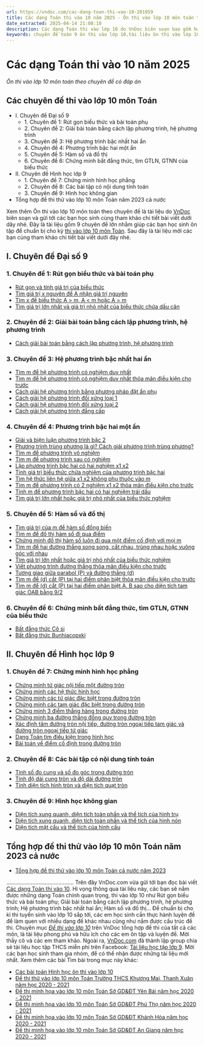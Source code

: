 ```yaml
---
url: https://vndoc.com/cac-dang-toan-thi-vao-10-201959
title: Các dạng Toán thi vào 10 năm 2025 - Ôn thi vào lớp 10 môn toán theo chuyên đề có đáp án - VnDoc.com
date_extracted: 2025-04-14 21:08:10
description: Các dạng Toán thi vào lớp 10 do VnDoc biên soạn bao gồm hướng dẫn chi tiết các dạng toán thường gặp trong đề thi tuyển sinh vào lớp 10 môn Toán, qua đó giúp các bạn học sinh chuẩn bị tốt cho kì thi vào lớp 10 sắp tới.
keywords: chuyên đề toán 9 ôn thi vào lớp 10,tài liệu ôn thi vào lớp 10 môn toán có đáp án,các dạng toán lớp 9 ôn thi vào 10 có đáp án,đề cương ôn thi vào lớp 10 môn toán có đáp án,ôn thi toán vào lớp 10 có lời giải,đề cương ôn thi vào lớp 10 môn toán,Toán lớp 9,ôn thi vào lớp 10 môn toán theo chuyên đề có đáp án
---
```


# Các dạng Toán thi vào 10 năm 2025
 _Ôn thi vào lớp 10 môn toán theo chuyên đề có đáp án_
## Các chuyên đề thi vào lớp 10 môn Toán
  * I. Chuyên đề Đại số 9
    * 1\. Chuyên đề 1: Rút gọn biểu thức và bài toán phụ
    * 2\. Chuyên đề 2: Giải bài toán bằng cách lập phương trình, hệ phương trình
    * 3\. Chuyên đề 3: Hệ phương trình bậc nhất hai ẩn
    * 4\. Chuyên đề 4: Phương trình bậc hai một ẩn
    * 5\. Chuyên đề 5: Hàm số và đồ thị
    * 6\. Chuyên đề 6: Chứng minh bất đẳng thức, tìm GTLN, GTNN của biểu thức
  * II. Chuyên đề Hình học lớp 9
    * 1\. Chuyên đề 7: Chứng minh hình học phẳng
    * 2\. Chuyên đề 8: Các bài tập có nội dung tính toán
    * 3\. Chuyên đề 9: Hình học không gian
  * Tổng hợp đề thi thử vào lớp 10 môn Toán năm 2023 cả nước

Xem thêm
Ôn thi vào lớp 10 môn toán theo chuyên đề là tài liệu do [VnDoc](<https://vndoc.com/>) biên soạn và gửi tới các bạn học sinh cùng tham khảo chi tiết bài viết dưới dây nhé. Đây là tài liệu gồm 9 chuyên đề lớn nhằm giúp các bạn học sinh ôn tập để chuẩn bị cho kỳ [thi vào lớp 10 môn Toán](<https://vndoc.com/thi-vao-lop-10-mon-toan>). Sau đây là tài liệu mời các bạn cùng tham khảo chi tiết bài viết dưới đây nhé.
## I. Chuyên đề Đại số 9
### **1\. Chuyên đề 1: Rút gọn biểu thức và bài toán phụ**
  * [Rút gọn và tính giá trị của biểu thức](<https://vndoc.com/rut-gon-va-tinh-gia-tri-cua-bieu-thuc-200861>)
  * [Tìm giá trị x nguyên để A nhận giá trị nguyên](<https://vndoc.com/tim-gia-tri-x-nguyen-de-a-nhan-gia-tri-nguyen-200841>)
  * [Tìm x để biểu thức A > m, A < m hoặc A = m](<https://vndoc.com/tim-x-de-bieu-thuc-a-thoa-man-dang-thuc-hoac-bat-dang-thuc-200874>)
  * [Tìm giá trị lớn nhất và giá trị nhỏ nhất của biểu thức chứa dấu căn](<https://vndoc.com/tim-gia-tri-lon-nhat-va-gia-tri-nho-nhat-cua-bieu-thuc-chua-dau-can-200882>)

### **2\. Chuyên đề 2: Giải bài toán bằng cách lập phương trình, hệ phương trình**
  * [Cách giải bài toán bằng cách lập phương trình, hệ phương trình](<https://vndoc.com/ky-nang-giai-toan-bang-cach-lap-phuong-trinh-he-phuong-trinh-195342>)

### **3\. Chuyên đề 3: Hệ phương trình bậc nhất hai ẩn**
  * [Tìm m để hệ phương trình có nghiệm duy nhất](<https://vndoc.com/tim-m-de-he-phuong-trinh-co-nghiem-duy-nhat-200700>)
  * [Tìm m để hệ phương trình có nghiệm duy nhất thỏa mãn điều kiện cho trước](<https://vndoc.com/tim-m-de-he-phuong-trinh-co-nghiem-duy-nhat-thoa-man-dieu-kien-cho-truoc-202116>)
  * [Cách giải hệ phương trình bằng phương pháp đặt ẩn phụ](<https://vndoc.com/cach-giai-he-phuong-trinh-bang-phuong-phap-dat-an-phu-202020>)
  * [Cách giải hệ phương trình đối xứng loại 1](<https://vndoc.com/cach-giai-he-phuong-trinh-doi-xung-loai-1-201554>)
  * [Cách giải hệ phương trình đối xứng loại 2](<https://vndoc.com/cach-giai-he-phuong-trinh-doi-xung-loai-2-201583>)
  * [Cách giải hệ phương trình đẳng cấp](<https://vndoc.com/cach-giai-he-phuong-trinh-dang-cap-201601>)

### **4\. Chuyên đề 4: Phương trình bậc hai một ẩn**
  * [Giải và biện luận phương trình bậc 2](<https://vndoc.com/giai-va-bien-luan-phuong-trinh-bac-2-200968>)
  * [Phương trình trùng phương là gì? Cách giải phương trình trùng phương?](<https://vndoc.com/phuong-trinh-trung-phuong-la-gi-cach-giai-phuong-trinh-trung-phuong-201537>)
  * [Tìm m để phương trình vô nghiệm](<https://vndoc.com/tim-m-de-he-phuong-trinh-sau-vo-nghiem-200715>)
  * [Tìm m để phương trình sau có nghiệm](<https://vndoc.com/tim-m-de-phuong-trinh-sau-co-nghiem-200690>)
  * [Lập phương trình bậc hai có hai nghiệm x1 x2](<https://vndoc.com/lap-phuong-trinh-bac-hai-co-hai-nghiem-x1-x2-201017>)
  * [Tính giá trị biểu thức chứa nghiệm của phương trình bậc hai](<https://vndoc.com/tinh-gia-tri-bieu-thuc-chua-nghiem-cua-phuong-trinh-bac-hai-201058>)
  * [Tìm hệ thức liên hệ giữa x1 x2 không phụ thuộc vào m](<https://vndoc.com/tim-he-thuc-lien-he-giua-x1-x2-khong-phu-thuoc-vao-m-200984>)
  * [Tìm m để phương trình có 2 nghiệm x1 x2 thỏa mãn điều kiện cho trước](<https://vndoc.com/tim-m-de-phuong-trinh-co-2-nghiem-x1-x2-thoa-man-dieu-kien-cho-truoc-201448>)
  * [Tính m để phương trình bậc hai có hai nghiệm trái dấu](<https://vndoc.com/tinh-m-de-phuong-trinh-bac-hai-co-hai-nghiem-trai-dau-201427>)
  * [Tìm giá trị lớn nhất hoặc giá trị nhỏ nhất của biểu thức nghiệm](<https://vndoc.com/tim-gia-tri-lon-nhat-hoac-gia-tri-nho-nhat-cua-bieu-thuc-nghiem-201467>)

### **5\. Chuyên đề 5: Hàm số và đồ thị**
  * [Tìm giá trị của m để hàm số đồng biến](<https://vndoc.com/tim-gia-tri-cua-m-de-ham-so-dong-bien-200895>)
  * [Tìm m để đồ thị hàm số đi qua điểm](<https://vndoc.com/tim-m-de-do-thi-ham-so-di-qua-diem-200907>)
  * [Chứng minh đồ thị hàm số luôn đi qua một điểm cố định với mọi m](<https://vndoc.com/chung-minh-do-thi-ham-so-luon-di-qua-mot-diem-co-dinh-voi-moi-m-200924>)
  * [Tìm m để hai đường thẳng song song, cắt nhau, trùng nhau hoặc vuông góc với nhau](<https://vndoc.com/tim-m-de-hai-duong-thang-song-song-cat-nhau-trung-nhau-hoac-vuong-goc-voi-nhau-200950>)
  * [Tìm giá trị lớn nhất hoặc giá trị nhỏ nhất của biểu thức nghiệm](<https://vndoc.com/tim-gia-tri-lon-nhat-hoac-gia-tri-nho-nhat-cua-bieu-thuc-nghiem-201467>)
  * [Viết phương trình đường thẳng thỏa mãn điều kiện cho trước](<https://vndoc.com/viet-phuong-trinh-duong-thang-thoa-man-dieu-kien-cho-truoc-201866>)
  * [Tương giao giữa parabol \(P\) và đường thẳng \(d\)](<https://vndoc.com/tuong-giao-giua-parabol-p-va-duong-thang-d-201868>)
  * [Tìm m để \(d\) cắt \(P\) tại hai điểm phân biệt thỏa mãn điều kiện cho trước](<https://vndoc.com/tim-m-de-d-cat-p-tai-hai-diem-phan-biet-thoa-man-dieu-kien-cho-truoc-201912>)
  * [Tìm m để \(d\) cắt \(P\) tại hai điểm phân biệt A, B sao cho diện tích tam giác OAB bằng 9/2](<https://vndoc.com/tim-m-de-d-cat-p-tai-hai-diem-phan-biet-a-b-sao-cho-dien-tich-tam-giac-oab-bang-9-2-201918>)

### **6\. Chuyên đề 6: Chứng minh bất đẳng thức, tìm GTLN, GTNN của biểu thức**
  * [Bất đẳng thức Cô si](<https://vndoc.com/bat-dang-thuc-co-si-202787>)
  * [Bất đẳng thức Bunhiacopxki](<https://vndoc.com/bat-dang-thuc-bunhiacopxki-202830>)

## II. Chuyên đề Hình học lớp 9
### **1\. Chuyên đề 7: Chứng minh hình học phẳng**
  * [Chứng minh tứ giác nội tiếp một đường tròn](<https://vndoc.com/chung-minh-tu-giac-noi-tiep-mot-duong-tron-179077>)
  * [Chứng minh các hệ thức hình học](<https://vndoc.com/chung-minh-cac-he-thuc-hinh-hoc-202126>)
  * [Chứng minh các tứ giác đặc biệt trong đường tròn](<https://vndoc.com/chung-minh-cac-tu-giac-dac-biet-trong-duong-tron-202155>)
  * [Chứng minh các tam giác đặc biệt trong đường tròn](<https://vndoc.com/chung-minh-cac-tam-giac-dac-biet-trong-duong-tron-202165>)
  * [Chứng minh 3 điểm thẳng hàng trong đường tròn](<https://vndoc.com/chung-minh-3-diem-thang-hang-trong-duong-tron-202180>)
  * [Chứng minh ba đường thẳng đồng quy trong đường tròn](<https://vndoc.com/chung-minh-ba-duong-thang-dong-quy-trong-duong-tron-202181>)
  * [Xác định tâm đường tròn nội tiếp, đường tròn ngoại tiếp tam giác và đường tròn ngoại tiếp tứ giác](<https://vndoc.com/xac-dinh-tam-duong-tron-noi-tiep-duong-tron-ngoai-tiep-tam-giac-va-duong-tron-ngoai-tiep-tu-giac-202316>)
  * [Dạng Toán tìm điều kiện trong hình học](<https://vndoc.com/dang-toan-tim-dieu-kien-trong-hinh-hoc-202383>)
  * [Bài toán về điểm cố định trong đường tròn](<https://vndoc.com/bai-toan-ve-diem-co-dinh-trong-duong-tron-202342>)

### **2\. Chuyên đề 8: Các bài tập có nội dung tính toán**
  * [Tính số đo cung và số đo góc trong đường tròn](<https://vndoc.com/tinh-so-do-cung-va-so-do-goc-trong-duong-tron-202251>)
  * [Tính độ dài cung tròn và độ dài đường tròn](<https://vndoc.com/tinh-do-dai-cung-tron-va-do-dai-duong-tron-202253>)
  * [Tính diện tích hình tròn và diện tích quạt tròn](<https://vndoc.com/tinh-dien-tich-hinh-tron-va-dien-tich-quat-tron-202254>)

### **3\. Chuyên đề 9: Hình học không gian**
  * [Diện tích xung quanh, diện tích toàn phần và thể tích của hình trụ](<https://vndoc.com/dien-tich-xung-quanh-dien-tich-toan-phan-va-the-tich-cua-hinh-tru-202219>)
  * [Diện tích xung quanh, diện tích toàn phần và thể tích của hình nón](<https://vndoc.com/dien-tich-xung-quanh-dien-tich-toan-phan-va-the-tich-cua-hinh-non-202222>)
  * [Diện tích mặt cầu và thể tích của hình cầu](<https://vndoc.com/dien-tich-mat-cau-va-the-tich-cua-hinh-cau-202218>)

## Tổng hợp đề thi thử vào lớp 10 môn Toán năm 2023 cả nước
  * [Tổng hợp đề thi thử vào lớp 10 môn Toán cả nước năm 2023](<https://vndoc.com/de-thi-thu-vao-lop-10-mon-toan-ca-nuoc-297877>)

............................................
Trên đây VnDoc.com vừa gửi tới bạn đọc bài viết [Các dạng Toán thi vào 10](<https://vndoc.com/cac-dang-toan-thi-vao-10-201959>). Hi vọng thông qua tài liệu này, các bạn sẽ nắm được những dạng Toán chính quan trọng, thi vào lớp 10 như Rút gọn biểu thức và bài toán phụ; Giải bài toán bằng cách lập phương trình, hệ phương trình; Hệ phương trình bậc nhất hai ẩn; Hàm số và đồ thị...
Để chuẩn bị cho kì thi tuyển sinh vào lớp 10 sắp tới, các em học sinh cần thực hành luyện đề để làm quen với nhiều dạng đề khác nhau cũng như nắm được cấu trúc đề thi. Chuyên mục [_Đề thi vào lớp 10_](<https://vndoc.com/luyen-thi-vao-lop10>) trên VnDoc tổng hợp đề thi của tất cả các môn, là tài liệu phong phú và hữu ích cho các em ôn tập và luyện đề. Mời thầy cô và các em tham khảo.
Ngoài ra, [VnDoc.com](<https://vndoc.com/>) đã thành lập group chia sẻ tài liệu học tập THCS miễn phí trên Facebook: [Tài liệu học tập lớp 9](</goto?u=aHR0cHM6Ly93d3cuZmFjZWJvb2suY29tL2dyb3Vwcy8xMzkzMjI2OTU3NDYzNDUxLw%3D%3D>). Mời các bạn học sinh tham gia nhóm, để có thể nhận được những tài liệu mới nhất.
Xem thêm các bài Tìm bài trong mục này khác:
  * [Các bài toán Hình học ôn thi vào lớp 10](</cac-bai-toan-hinh-hoc-on-thi-vao-lop-10-70527>)
  * [Đề thi thử vào lớp 10 môn Toán Trường THCS Khương Mai, Thanh Xuân năm học 2020 - 2021](</de-thi-thu-vao-lop-10-mon-toan-truong-thcs-khuong-mai-thanh-xuan-nam-hoc-2020-2021-201077>)
  * [Đề thi minh họa vào lớp 10 môn Toán Sở GD&ĐT Yên Bái năm học 2020 - 2021](</de-thi-minh-hoa-vao-lop-10-mon-toan-so-gd-dt-yen-bai-nam-hoc-2020-2021-199301>)
  * [Đề thi minh họa vào lớp 10 môn Toán Sở GD&ĐT Phú Thọ năm học 2020 - 2021](</de-thi-minh-hoa-vao-lop-10-mon-toan-so-gd-dt-phu-tho-nam-hoc-2020-2021-199305>)
  * [Đề thi minh họa vào lớp 10 môn Toán Sở GD&ĐT Khánh Hòa năm học 2020 - 2021](</de-thi-minh-hoa-vao-lop-10-mon-toan-so-gd-dt-khanh-hoa-nam-hoc-2020-2021-199268>)
  * [Đề thi minh họa vào lớp 10 môn Toán Sở GD&ĐT An Giang năm học 2020 - 2021](</de-thi-minh-hoa-vao-lop-10-mon-toan-so-gd-dt-an-giang-nam-hoc-2020-2021-199298>)

